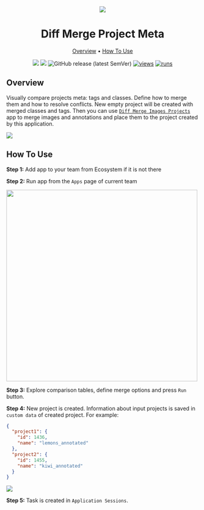 <div align="center" markdown>
<img src="https://user-images.githubusercontent.com/106374579/182864698-073d3481-628e-43f4-a074-85bf3abeae3d.png"/>

# Diff Merge Project Meta

<p align="center">
  <a href="#Overview">Overview</a> •
  <a href="#How-To-Use">How To Use</a>
</p>


[![](https://img.shields.io/badge/supervisely-ecosystem-brightgreen)](../../../../supervisely-ecosystem/diff-merge-project-meta)
[![](https://img.shields.io/badge/slack-chat-green.svg?logo=slack)](https://supervisely.com/slack)
![GitHub release (latest SemVer)](https://img.shields.io/github/v/release/supervisely-ecosystem/diff-merge-project-meta)
[![views](https://app.supervisely.com/img/badges/views/supervisely-ecosystem/diff-merge-project-meta.png)](https://supervisely.com)
[![runs](https://app.supervisely.com/img/badges/runs/supervisely-ecosystem/diff-merge-project-meta.png)](https://supervisely.com)

</div>

## Overview

Visually compare projects meta: tags and classes. Define how to merge them and how to resolve conflicts. New empty project will be created with merged classes and tags. Then you can use [`Diff Merge Images Projects`](https://app.supervisely.com/ecosystem/apps/diff-merge-images-projects) app to merge images and annotations and place them to the project created by this application.

<img src="https://i.imgur.com/qjCJL5F.png"/>

## How To Use

**Step 1:** Add app to your team from Ecosystem if it is not there

**Step 2:** Run app from the `Apps` page of current team

<img src="https://i.imgur.com/QRYME1U.png" width="500px"/>

**Step 3:** Explore comparison tables, define merge options and press `Run` button.

**Step 4:** New project is created. Information about input projects is saved in `custom data` of created project. For example:

```json
{
  "project1": {
    "id": 1436,
    "name": "lemons_annotated"
  },
  "project2": {
    "id": 1455,
    "name": "kiwi_annotated"
  }
}
```

<img src="https://i.imgur.com/TR070VM.png"/>

**Step 5:** Task is created in `Application Sessions`. 
